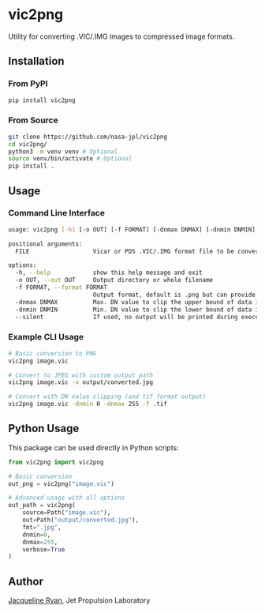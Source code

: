 # vic2png
Utility for converting .VIC/.IMG images to compressed image formats.

## Installation

### From PyPI
```bash
pip install vic2png
```

### From Source
```bash
git clone https://github.com/nasa-jpl/vic2png
cd vic2png/
python3 -m venv venv # Optional
source venv/bin/activate # Optional
pip install .
```

## Usage

### Command Line Interface

```bash
usage: vic2png [-h] [-o OUT] [-f FORMAT] [-dnmax DNMAX] [-dnmin DNMIN] [--silent] FILE

positional arguments:
  FILE                  Vicar or PDS .VIC/.IMG format file to be converted

options:
  -h, --help            show this help message and exit
  -o OUT, --out OUT     Output directory or whole filename
  -f FORMAT, --format FORMAT
                        Output format, default is .png but can provide jpg or tif
  -dnmax DNMAX          Max. DN value to clip the upper bound of data in the input image.
  -dnmin DNMIN          Min. DN value to clip the lower bound of data in the input image.
  --silent              If used, no output will be printed during execution.
```

### Example CLI Usage

```bash
# Basic conversion to PNG
vic2png image.vic

# Convert to JPEG with custom output path
vic2png image.vic -o output/converted.jpg

# Convert with DN value clipping (and tif format output)
vic2png image.vic -dnmin 0 -dnmax 255 -f .tif
```

## Python Usage

This package can be used directly in Python scripts:

```python
from vic2png import vic2png

# Basic conversion
out_png = vic2png("image.vic")

# Advanced usage with all options
out_path = vic2png(
    source=Path("image.vic"),
    out=Path("output/converted.jpg"),
    fmt=".jpg",
    dnmin=0,
    dnmax=255,
    verbose=True
)
```

## Author

[Jacqueline Ryan](mailto:Jacqueline.Ryan@jpl.caltech.edu), Jet Propulsion Laboratory
